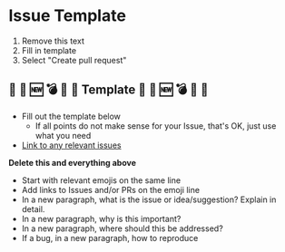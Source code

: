 # Issue Template
1. Remove this text
2. Fill in template
3. Select "Create pull request"
    
## :memo: :lipstick: :new: :bomb: :bug: :art: Template :memo: :lipstick: :new: :bomb: :bug: :art: 
* Fill out the template below
    * If all points do not make sense for your Issue, that's OK, just use what you need
* [Link to any relevant issues](https://docs.github.com/en/issues/tracking-your-work-with-issues/creating-issues/linking-a-pull-request-to-an-issue)

**Delete this and everything above** 
* Start with relevant emojis on the same line
* Add links to Issues and/or PRs on the emoji line  
* In a new paragraph, what is the issue or idea/suggestion? Explain in detail.
* In a new paragraph, why is this important?
* In a new paragraph, where should this be addressed?
* If a bug, in a new paragraph, how to reproduce




